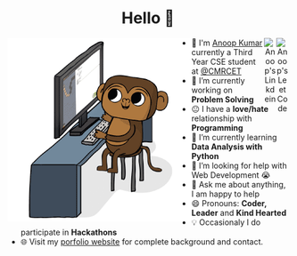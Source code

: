 <div align='center'><h1> Hello 👋</h1></div>
<div align="center">
<a href="https://leetcode.com/anoopjhaa/" target="_blank" rel="nofollow"><img align="right" alt="Anoop's LeetCode" width="22px" src="https://cdn.jsdelivr.net/npm/simple-icons@v3/icons/leetcode.svg" /></a><a href="https://www.linkedin.com/in/anoopjhaa" target="_blank" rel="nofollow"><img align="right" alt="Anoop's Linkdein" width="22px" src="https://cdn.jsdelivr.net/npm/simple-icons@v3/icons/linkedin.svg" /></a>
</div>

<img src='https://github.com/keshavsingh4522/keshavsingh4522/blob/master/Assets/Monkey_Kid_Coding.gif' align='left'>

- :school: I'm [Anoop Kumar](https://anoopjhaa.me/) currently a Third Year CSE student at <a href="https://cmrcet.ac.in/">@CMRCET  </a>
- 🔭 I’m currently working on  **Problem Solving**
- :neutral_face: I have a **love/hate** relationship with **Programming**
- 🌱 I’m currently learning **Data Analysis with Python**
- 🤔 I’m looking for help with Web Development 😭
- 💬 Ask me about anything, I am happy to help
- 😄 Pronouns: **Coder, Leader** and **Kind Hearted**
- :bulb: Occasionaly I do participate in **Hackathons**
- 🌐 Visit my [porfolio website](https://anoopjhaa.me/) for complete background and contact.

<br />
<br />
